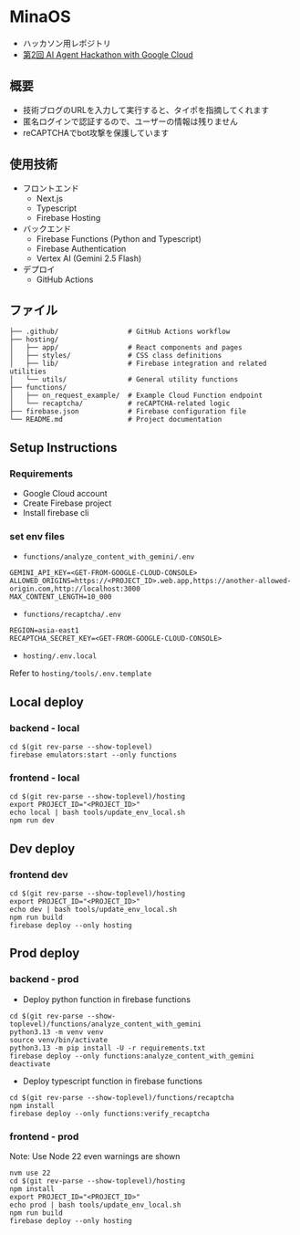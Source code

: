 # MinaOS

- ハッカソン用レポジトリ
- [第2回 AI Agent Hackathon with Google Cloud](https://zenn.dev/hackathons/google-cloud-japan-ai-hackathon-vol2)

## 概要

- 技術ブログのURLを入力して実行すると、タイポを指摘してくれます
- 匿名ログインで認証するので、ユーザーの情報は残りません
- reCAPTCHAでbot攻撃を保護しています

## 使用技術

- フロントエンド
  - Next.js
  - Typescript
  - Firebase Hosting
- バックエンド
  - Firebase Functions (Python and Typescript)
  - Firebase Authentication
  - Vertex AI (Gemini 2.5 Flash)
- デプロイ
  - GitHub Actions

## ファイル

```
├── .github/                 # GitHub Actions workflow
├── hosting/
│   ├── app/                 # React components and pages
│   ├── styles/              # CSS class definitions
│   ├── lib/                 # Firebase integration and related utilities
│   └── utils/               # General utility functions
├── functions/
│   ├── on_request_example/  # Example Cloud Function endpoint
│   └── recaptcha/           # reCAPTCHA-related logic
├── firebase.json            # Firebase configuration file
└── README.md                # Project documentation

```

## Setup Instructions

### Requirements
- Google Cloud account
- Create Firebase project
- Install firebase cli

### set env files

- `functions/analyze_content_with_gemini/.env`
```
GEMINI_API_KEY=<GET-FROM-GOOGLE-CLOUD-CONSOLE>
ALLOWED_ORIGINS=https://<PROJECT_ID>.web.app,https://another-allowed-origin.com,http://localhost:3000
MAX_CONTENT_LENGTH=10_000
```

- `functions/recaptcha/.env`
```
REGION=asia-east1
RECAPTCHA_SECRET_KEY=<GET-FROM-GOOGLE-CLOUD-CONSOLE>
```

- `hosting/.env.local`

Refer to `hosting/tools/.env.template`


## Local deploy

### backend - local

```
cd $(git rev-parse --show-toplevel)
firebase emulators:start --only functions
```

### frontend - local

```
cd $(git rev-parse --show-toplevel)/hosting
export PROJECT_ID="<PROJECT_ID>"
echo local | bash tools/update_env_local.sh
npm run dev
```

## Dev deploy

### frontend dev

```
cd $(git rev-parse --show-toplevel)/hosting
export PROJECT_ID="<PROJECT_ID>"
echo dev | bash tools/update_env_local.sh
npm run build
firebase deploy --only hosting
```

## Prod deploy

### backend - prod

- Deploy python function in firebase functions
```
cd $(git rev-parse --show-toplevel)/functions/analyze_content_with_gemini
python3.13 -m venv venv
source venv/bin/activate
python3.13 -m pip install -U -r requirements.txt
firebase deploy --only functions:analyze_content_with_gemini
deactivate
```

- Deploy typescript function in firebase functions
```
cd $(git rev-parse --show-toplevel)/functions/recaptcha
npm install
firebase deploy --only functions:verify_recaptcha
```

### frontend - prod

Note: Use Node 22 even warnings are shown
```
nvm use 22
cd $(git rev-parse --show-toplevel)/hosting
npm install
export PROJECT_ID="<PROJECT_ID>"
echo prod | bash tools/update_env_local.sh
npm run build
firebase deploy --only hosting
```
